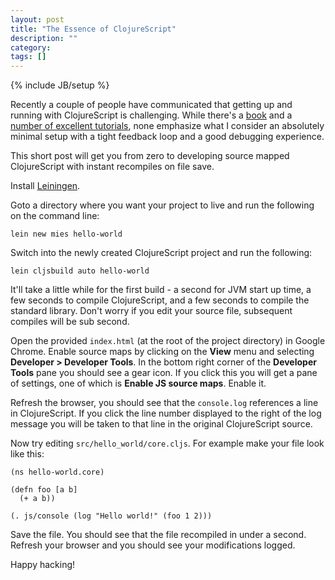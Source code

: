 ```yaml
---
layout: post
title: "The Essence of ClojureScript"
description: ""
category: 
tags: []
---
```

{% include JB/setup %}

Recently a couple of people have communicated that getting up and
running with ClojureScript is challenging. While there's a
[book](http://shop.oreilly.com/product/0636920025139.do) and a
[number of excellent tutorials](http://github.com/magomimmo/modern-cljs),
none emphasize what I consider an absolutely minimal setup with a tight
feedback loop and a good debugging experience.

This short post will get you from zero to developing source mapped
ClojureScript with instant recompiles on file save.

Install [Leiningen](http://leiningen.org).

Goto a directory where you want your project to live and run the
following on the command line:

```
lein new mies hello-world
```

Switch into the newly created ClojureScript project and run the
following:

```
lein cljsbuild auto hello-world
```

It'll take a little while for the first build - a second for JVM start
up time, a few seconds to compile ClojureScript, and a few seconds to
compile the standard library. Don't worry if you edit your source
file, subsequent compiles will be sub second.

Open the provided `index.html` (at the root of the project directory)
in Google Chrome. Enable source maps by clicking on the **View** menu and
selecting **Developer > Developer Tools**. In the bottom right corner of
the **Developer Tools** pane you should see a gear icon. If you click this
you will get a pane of settings, one of which is **Enable JS source
maps**. Enable it.

Refresh the browser, you should see that the `console.log` references
a line in ClojureScript. If you click the line number displayed to
the right of the log message you will be taken to that line in the
original ClojureScript source.

Now try editing `src/hello_world/core.cljs`. For example make your file
look like this:

```
(ns hello-world.core)

(defn foo [a b]
  (+ a b))

(. js/console (log "Hello world!" (foo 1 2)))
```

Save the file. You should see that the file recompiled in under a
second. Refresh your browser and you should see your modifications
logged.

Happy hacking!
